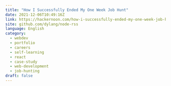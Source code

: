 ```yaml
---
title: "How I Successfully Ended My One Week Job Hunt"
date: 2021-12-06T10:49:16Z
link: https://hackernoon.com/how-i-successfully-ended-my-one-week-job-hunt?source=rss&utm_medium=RSS&utm_source=news.12bit.vn
site: github.com/dylang/node-rss
language: English
category:
  - webdev
  - portfolio
  - careers
  - self-learning
  - react
  - case-study
  - web-development
  - job-hunting
draft: false
---
```

